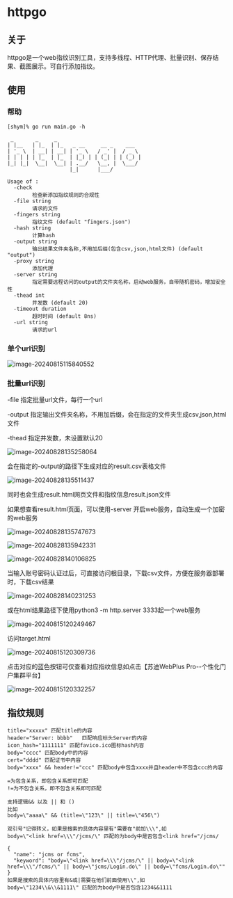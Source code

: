 # httpgo

## 关于
httpgo是一个web指纹识别工具，支持多线程、HTTP代理、批量识别、保存结果、截图展示。可自行添加指纹。

## 使用
### 帮助
```
[shym]% go run main.go -h

 _       _     _
| |__   | |_  | |_   _ __     __ _    ___
| '_ \  | __| | __| | '_ \   / _' |  / _ \
| | | | | |_  | |_  | |_) | | (_| | | (_) |
|_| |_|  \__|  \__| | .__/   \__, |  \___/
                    |_|      |___/

Usage of :
  -check
    	检查新添加指纹规则的合规性
  -file string
    	请求的文件
  -fingers string
    	指纹文件 (default "fingers.json")
  -hash string
    	计算hash
  -output string
    	输出结果文件夹名称,不用加后缀(包含csv,json,html文件) (default "output")
  -proxy string
    	添加代理
  -server string
    	指定需要远程访问的output的文件夹名称，启动web服务，自带随机密码，增加安全性
  -thead int
    	并发数 (default 20)
  -timeout duration
    	超时时间 (default 8ns)
  -url string
    	请求的url
```
### 单个url识别
![image-20240815115840552](README.assets/image-20240815115840552.png)

### 批量url识别
-file 指定批量url文件，每行一个url

-output 指定输出文件夹名称，不用加后缀，会在指定的文件夹生成csv,json,html文件

-thead 指定并发数，未设置默认20

![image-20240828135258064](README.assets/image-20240828135258064.png)

会在指定的-output的路径下生成对应的result.csv表格文件

![image-20240828135511437](README.assets/image-20240828135511437.png)

同时也会生成result.html网页文件和指纹信息result.json文件

如果想查看result.html页面，可以使用-server 开启web服务，自动生成一个加密的web服务

![image-20240828135747673](README.assets/image-20240828135747673.png)

![image-20240828135942331](README.assets/image-20240828135942331.png)

![image-20240828140106825](README.assets/image-20240828140106825.png)

当输入账号密码认证过后，可直接访问根目录，下载csv文件，方便在服务器部署时，下载csv结果

![image-20240828140231253](README.assets/image-20240828140231253.png)



或在html结果路径下使用python3 -m http.server 3333起一个web服务

![image-20240815120249467](README.assets/image-20240815120249467.png)

访问target.html

![image-20240815120309736](README.assets/image-20240815120309736.png)

点击对应的蓝色按钮可仅查看对应指纹信息如点击【苏迪WebPlus Pro--个性化门户集群平台】

![image-20240815120332257](README.assets/image-20240815120332257.png)




## 指纹规则

~~~
title="xxxxx" 匹配title的内容
header="Server: bbbb"	匹配响应标头Server的内容
icon_hash="1111111"	匹配favico.ico图标hash内容
body="cccc"	匹配body中的内容
cert="dddd"	匹配证书中内容
body="xxxx" && header!="ccc" 匹配body中包含xxxx并且header中不包含ccc的内容

=为包含关系，即包含关系即可匹配
!=为不包含关系，即不包含关系即可匹配

支持逻辑&& 以及 || 和 ()
比如
body=\"aaaa\" && (title=\"123\" || title=\"456\")

双引号"记得转义，如果是搜索的具体内容里有"需要在"前加\\\",如
body=\"<link href=\\\"/jcms/\" 匹配的为body中是否包含<link href="/jcms/

{
  "name": "jcms or fcms",
  "keyword": "body=\"<link href=\\\"/jcms/\" || body=\"<link href=\\\"/fcms/\" || body=\"jcms/Login.do\" || body=\"fcms/Login.do\""
}
如果是搜索的具体内容里有&或|需要在他们前面使用\\",如
body=\"1234\\&\\&1111\" 匹配的为body中是否包含1234&&1111
~~~



